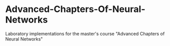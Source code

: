 # Advanced-Chapters-Of-Neural-Networks
 Laboratory implementations for the master's course "Advanced Chapters of Neural Networks"
